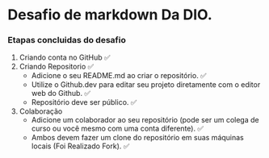 # Desafio de markdown Da DIO.

### Etapas concluidas do desafio

1. Criando conta no GitHub ✅
2. Criando Repositorio ✅
    - Adicione o seu README.md ao criar o repositório. ✅
    - Utilize o Github.dev para editar seu projeto diretamente com o editor web do Github. ✅
    - Repositório deve ser público. ✅
3. Colaboração
    - Adicione um colaborador ao seu repositório (pode ser um colega de curso ou você mesmo com uma conta diferente). ✅
    - Ambos devem fazer um clone do repositório em suas máquinas locais (Foi Realizado Fork). ✅
